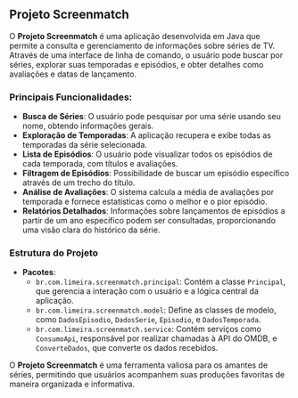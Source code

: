## Projeto Screenmatch

O **Projeto Screenmatch** é uma aplicação desenvolvida em Java que permite a consulta e gerenciamento de informações sobre séries de TV. Através de uma interface de linha de comando, o usuário pode buscar por séries, explorar suas temporadas e episódios, e obter detalhes como avaliações e datas de lançamento.

### Principais Funcionalidades:

- **Busca de Séries**: O usuário pode pesquisar por uma série usando seu nome, obtendo informações gerais.
- **Exploração de Temporadas**: A aplicação recupera e exibe todas as temporadas da série selecionada.
- **Lista de Episódios**: O usuário pode visualizar todos os episódios de cada temporada, com títulos e avaliações.
- **Filtragem de Episódios**: Possibilidade de buscar um episódio específico através de um trecho do título.
- **Análise de Avaliações**: O sistema calcula a média de avaliações por temporada e fornece estatísticas como o melhor e o pior episódio.
- **Relatórios Detalhados**: Informações sobre lançamentos de episódios a partir de um ano específico podem ser consultadas, proporcionando uma visão clara do histórico da série.

### Estrutura do Projeto

- **Pacotes**:
  - `br.com.limeira.screenmatch.principal`: Contém a classe `Principal`, que gerencia a interação com o usuário e a lógica central da aplicação.
  - `br.com.limeira.screenmatch.model`: Define as classes de modelo, como `DadosEpisodio`, `DadosSerie`, `Episodio`, e `DadosTemporada`.
  - `br.com.limeira.screenmatch.service`: Contém serviços como `ConsumoApi`, responsável por realizar chamadas à API do OMDB, e `ConverteDados`, que converte os dados recebidos.

O **Projeto Screenmatch** é uma ferramenta valiosa para os amantes de séries, permitindo que usuários acompanhem suas produções favoritas de maneira organizada e informativa.
